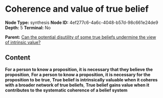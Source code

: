 # Coherence and value of true belief

**Node Type:** synthesis
**Node ID:** 4ef277c6-4a6c-4048-b57d-98c661e24de9
**Depth:** 5
**Terminal:** No

**Parent:** [Can the potential disutility of some true beliefs undermine the view of intrinsic value?](can-the-potential-disutility-of-some-true-beliefs-undermine-the-view-of-intrinsic-value-antithesis-1e13e472-6dd3-470b-9948-76e80dd1992a.md)

## Content

**For a person to know a proposition, it is necessary that they believe the proposition**, **For a person to know a proposition, it is necessary for the proposition to be true**, **True belief is intrinsically valuable when it coheres with a broader network of true beliefs**, **True belief gains value when it contributes to the systematic coherence of a belief system**
